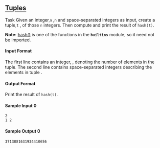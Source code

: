 ## **[Tuples](https://www.hackerrank.com/challenges/python-tuples)** 
Task
Given an integer,`n` ,`n` and space-separated integers as input, create a tuple,`t` , of those `n` integers. Then compute and print the result of `hash(t)`.

<strong>Note:</strong> <a href="https://docs.python.org/3/library/functions.html#hash">hash()</a> is one of the functions in the <code>__builtins__</code> module, so it need not be imported.

#### Input Format

The first line contains an integer, , denoting the number of elements in the tuple.
The second line contains  space-separated integers describing the elements in tuple .

#### Output Format

Print the result of `hash(t)`.


#### Sample Input 0
```
2
1 2
```

#### Sample Output 0
`3713081631934410656`